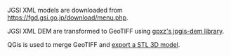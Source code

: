 JGSI XML models are downloaded from https://fgd.gsi.go.jp/download/menu.php.

JGSI XML DEM are transformed to GeoTIFF using [gpxz's jpgis-dem library](https://github.com/gpxz/jpgis-dem).

QGis is used to merge GeoTIFF and [export a STL 3D model](https://youtu.be/0DRiqX20-68?si=bcVnkgaK5_jscTxQ).